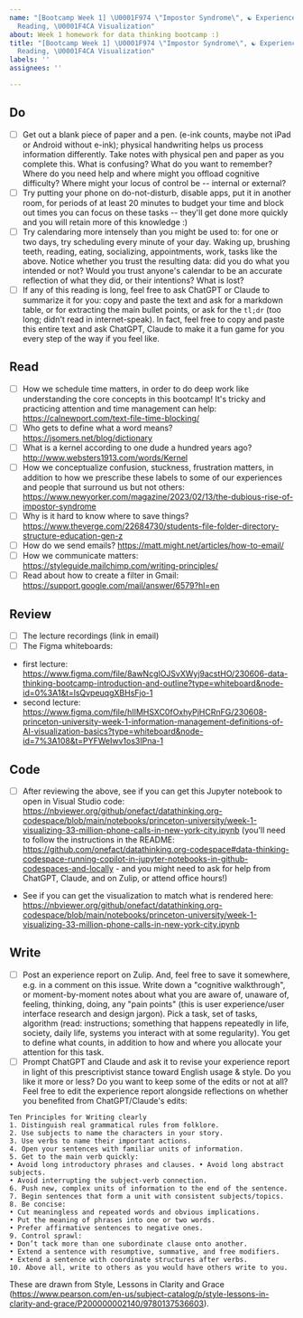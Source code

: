 ```yaml
---
name: "[Bootcamp Week 1] \U0001F974 \"Impostor Syndrome\", ☯️ Experience Report, \U0001F4DA
  Reading, \U0001F4CA Visualization"
about: Week 1 homework for data thinking bootcamp :)
title: "[Bootcamp Week 1] \U0001F974 \"Impostor Syndrome\", ☯️ Experience Report, \U0001F4DA
  Reading, \U0001F4CA Visualization"
labels: ''
assignees: ''

---
```


## Do 
- [ ] Get out a blank piece of paper and a pen. (e-ink counts, maybe not iPad or Android without e-ink); physical handwriting helps us process information differently. Take notes with physical pen and paper as you complete this. What is confusing? What do you want to remember? Where do you need help and where might you offload cognitive difficulty? Where might your locus of control be -- internal or external?
- [ ]  Try putting your phone on do-not-disturb, disable apps, put it in another room, for periods of at least 20 minutes to budget your time and block out times you can focus on these tasks -- they'll get done more quickly and you will retain more of this knowledge :)
- [ ] Try calendaring more intensely than you might be used to: for one or two days, try scheduling every minute of your day. Waking up, brushing teeth, reading, eating, socializing, appointments, work, tasks like the above. Notice whether you trust the resulting data: did you do what you intended or not? Would you trust anyone's calendar to be an accurate reflection of what they did, or their intentions? What is lost?
- [ ] If any of this reading is long, feel free to ask ChatGPT or Claude to summarize it for you: copy and paste the text and ask for a markdown table, or for extracting the main bullet points, or ask for the `tl;dr` (too long; didn't read in internet-speak). In fact, feel free to copy and paste this entire text and ask ChatGPT, Claude to make it a fun game for you every step of the way if you feel like.

## Read
- [ ] How we schedule time matters, in order to do deep work like understanding the core concepts in this bootcamp! It's tricky and practicing attention and time management can help: https://calnewport.com/text-file-time-blocking/ 
- [ ] Who gets to define what a word means? https://jsomers.net/blog/dictionary
- [ ] What is a kernel according to one dude a hundred years ago? http://www.websters1913.com/words/Kernel
- [ ] How we conceptualize confusion, stuckness, frustration matters, in addition to how we prescribe these labels to some of our experiences and people that surround us but not others: https://www.newyorker.com/magazine/2023/02/13/the-dubious-rise-of-impostor-syndrome
- [ ] Why is it hard to know where to save things? https://www.theverge.com/22684730/students-file-folder-directory-structure-education-gen-z
- [ ] How do we send emails? https://matt.might.net/articles/how-to-email/
- [ ] How we communicate matters: https://styleguide.mailchimp.com/writing-principles/
- [ ] Read about how to create a filter in Gmail: https://support.google.com/mail/answer/6579?hl=en

## Review
- [ ] The lecture recordings (link in email)
- [ ] The Figma whiteboards:
* first lecture: https://www.figma.com/file/8awNcglOJSvXWyj9acstHO/230606-data-thinking-bootcamp-introduction-and-outline?type=whiteboard&node-id=0%3A1&t=lsQvpeuqgXBHsFjo-1
* second lecture: https://www.figma.com/file/hIIMHSXC0fOxhyPjHCRnFG/230608-princeton-university-week-1-information-management-definitions-of-AI-visualization-basics?type=whiteboard&node-id=7%3A108&t=PYFWeIwv1os3IPna-1

## Code
- [ ] After reviewing the above, see if you can get this Jupyter notebook to open in Visual Studio code: https://nbviewer.org/github/onefact/datathinking.org-codespace/blob/main/notebooks/princeton-university/week-1-visualizing-33-million-phone-calls-in-new-york-city.ipynb (you'll need to follow the instructions in the README: https://github.com/onefact/datathinking.org-codespace#data-thinking-codespace-running-copilot-in-jupyter-notebooks-in-github-codespaces-and-locally - and you might need to ask for help from ChatGPT, Claude, and on Zulip, or attend office hours!)
* See if you can get the visualization to match what is rendered here: https://nbviewer.org/github/onefact/datathinking.org-codespace/blob/main/notebooks/princeton-university/week-1-visualizing-33-million-phone-calls-in-new-york-city.ipynb

## Write
- [ ] Post an experience report on Zulip. And, feel free to save it somewhere, e.g. in a comment on this issue. Write down a "cognitive walkthrough", or moment-by-moment notes about what you are aware of, unaware of, feeling, thinking, doing, any "pain points" (this is user experience/user interface research and design jargon). Pick a task, set of tasks, algorithm (read: instructions;  something that happens repeatedly in life, society, daily life, systems you interact with at some regularity). You get to define what counts, in addition to how and where you allocate your attention for this task.
- [ ] Prompt ChatGPT and Claude and ask it to revise your experience report in light of this prescriptivist stance toward English usage & style. Do you like it more or less? Do you want to keep some of the edits or not at all? Feel free to edit the experience report alongside reflections on whether you benefited from ChatGPT/Claude's edits: 

```
Ten Principles for Writing clearly
1. Distinguish real grammatical rules from folklore.
2. Use subjects to name the characters in your story.
3. Use verbs to name their important actions.
4. Open your sentences with familiar units of information.
5. Get to the main verb quickly:
• Avoid long introductory phrases and clauses. • Avoid long abstract subjects.
• Avoid interrupting the subject-verb connection.
6. Push new, complex units of information to the end of the sentence.
7. Begin sentences that form a unit with consistent subjects/topics.
8. Be concise:
• Cut meaningless and repeated words and obvious implications.
• Put the meaning of phrases into one or two words.
• Prefer affirmative sentences to negative ones.
9. Control sprawl:
• Don’t tack more than one subordinate clause onto another.
• Extend a sentence with resumptive, summative, and free modifiers.
• Extend a sentence with coordinate structures after verbs.
10. Above all, write to others as you would have others write to you.
```
These are drawn from Style, Lessons in Clarity and Grace (https://www.pearson.com/en-us/subject-catalog/p/style-lessons-in-clarity-and-grace/P200000002140/9780137536603).
